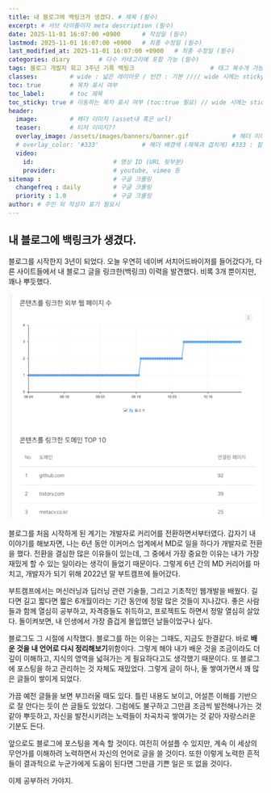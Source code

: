 ```yaml
---
title: 내 블로그에 백링크가 생겼다. # 제목 (필수)
excerpt: # 서브 타이틀이자 meta description (필수)
date: 2025-11-01 16:07:00 +0900      # 작성일 (필수)
lastmod: 2025-11-01 16:07:00 +0900   # 최종 수정일 (필수)
last_modified_at: 2025-11-01 16:07:00 +0900   # 최종 수정일 (필수)
categories: diary        # 다수 카테고리에 포함 가능 (필수)
tags: 블로그 개발자 회고 3주년 기록 백링크                     # 태그 복수개 가능 (필수)
classes:         # wide : 넓은 레이아웃 / 빈칸 : 기본 //// wide 시에는 sticky toc 불가
toc: true        # 목차 표시 여부
toc_label:       # toc 제목
toc_sticky: true # 이동하는 목차 표시 여부 (toc:true 필요) // wide 시에는 sticky toc 불가
header: 
  image:         # 헤더 이미지 (asset내 혹은 url)
  teaser:        # 티저 이미지??
  overlay_image: /assets/images/banners/banner.gif            # 헤더 이미지 (제목과 겹치게)
  # overlay_color: '#333'            # 헤더 배경색 (제목과 겹치게) #333 : 짙은 회색 (필수)
  video:
    id:                      # 영상 ID (URL 뒷부분)
    provider:                # youtube, vimeo 등
sitemap :                    # 구글 크롤링
  changefreq : daily         # 구글 크롤링
  priority : 1.0             # 구글 크롤링
author: # 주인 외 작성자 표기 필요시
---
```

<!--postNo: 20251101_001-->

## 내 블로그에 백링크가 생겼다.  

블로그를 시작한지 3년이 되었다. 오늘 우연히 네이버 서치어드바이저를 들어갔다가, 다른 사이트들에서 내 블로그 글을 링크한(백링크) 이력을 발견했다. 비록 3개 뿐이지만, 꽤나 뿌듯했다.  

![](/assets/images/20251101_001_001.png)  

블로그를 처음 시작하게 된 계기는 개발자로 커리어를 전환하면서부터였다. 갑자기 내 이야기를 해보자면, 나는 6년 동안 이커머스 업계에서 MD로 일을 하다가 개발자로 전환을 했다. 전환을 결심한 많은 이유들이 있는데, 그 중에서 가장 중요한 이유는 내가 가장 재밌게 할 수 있는 일이라는 생각이 들었기 때문이다. 그렇게 6년 간의 MD 커리어를 마치고, 개발자가 되기 위해 2022년 말 부트캠프에 들어갔다.  

부트캠프에서는 머신러닝과 딥러닝 관련 기술들, 그리고 기초적인 웹개발을 배웠다. 길다면 길고 짧다면 짧은 6개월이라는 기간 동안에 정말 많은 것들이 지나갔다. 좋은 사람들과 함께 열심히 공부하고, 자격증들도 취득하고, 프로젝트도 하면서 정말 열심히 살았다. 돌이켜보면, 내 인생에서 가장 즐겁게 몰입했던 날들이었구나 싶다.  

블로그도 그 시절에 시작했다. 블로그를 하는 이유는 그때도, 지금도 한결같다. 바로 **배운 것을 내 언어로 다시 정리해보기**위함이다. 그렇게 해야 내가 배운 것을 조금이라도 더 깊이 이해하고, 지식의 영역을 넓혀가는 게 필요하다고도 생각했기 때문이다. 또 블로그에 포스팅을 하고 관리하는 것 자체도 재밌었다. 그렇게 글이 하나, 둘 쌓여가면서 꽤 많은 글들이 쌓이게 되었다.  

가끔 예전 글들을 보면 부끄러울 때도 있다. 틀린 내용도 보이고, 어설픈 이해를 기반으로 잘 안다는 듯이 쓴 글들도 있었다. 그럼에도 불구하고 그만큼 조금씩 발전해나가는 것 같아 뿌듯하고, 자신을 발전시키려는 노력들이 차곡차곡 쌓여가는 것 같아 자랑스러운 기분도 든다.  

앞으로도 블로그에 포스팅을 계속 할 것이다. 여전히 어설플 수 있지만, 계속 이 세상의 무언가를 이해하려 노력하면서 자신의 언어로 글을 쓸 것이다. 또한 이렇게 노력한 흔적들이 결과적으로 누군가에게 도움이 된다면 그만큼 기쁜 일은 또 없을 것이다.  

이제 공부하러 가야지.  